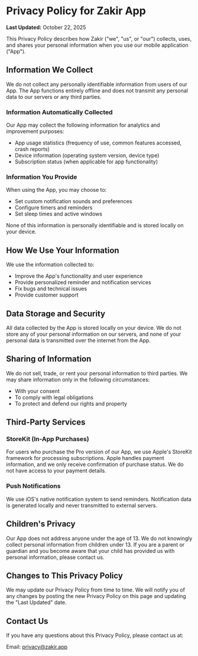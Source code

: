 # Privacy Policy for Zakir App

**Last Updated:** October 22, 2025

This Privacy Policy describes how Zakir ("we", "us", or "our") collects, uses, and shares your personal information when you use our mobile application ("App").

## Information We Collect

We do not collect any personally identifiable information from users of our App. The App functions entirely offline and does not transmit any personal data to our servers or any third parties.

### Information Automatically Collected

Our App may collect the following information for analytics and improvement purposes:
- App usage statistics (frequency of use, common features accessed, crash reports)
- Device information (operating system version, device type)
- Subscription status (when applicable for app functionality)

### Information You Provide

When using the App, you may choose to:
- Set custom notification sounds and preferences
- Configure timers and reminders
- Set sleep times and active windows

None of this information is personally identifiable and is stored locally on your device.

## How We Use Your Information

We use the information collected to:
- Improve the App's functionality and user experience
- Provide personalized reminder and notification services
- Fix bugs and technical issues
- Provide customer support

## Data Storage and Security

All data collected by the App is stored locally on your device. We do not store any of your personal information on our servers, and none of your personal data is transmitted over the internet from the App.

## Sharing of Information

We do not sell, trade, or rent your personal information to third parties. We may share information only in the following circumstances:
- With your consent
- To comply with legal obligations
- To protect and defend our rights and property

## Third-Party Services

### StoreKit (In-App Purchases)
For users who purchase the Pro version of our App, we use Apple's StoreKit framework for processing subscriptions. Apple handles payment information, and we only receive confirmation of purchase status. We do not have access to your payment details.

### Push Notifications
We use iOS's native notification system to send reminders. Notification data is generated locally and never transmitted to external servers.

## Children's Privacy

Our App does not address anyone under the age of 13. We do not knowingly collect personal information from children under 13. If you are a parent or guardian and you become aware that your child has provided us with personal information, please contact us.

## Changes to This Privacy Policy

We may update our Privacy Policy from time to time. We will notify you of any changes by posting the new Privacy Policy on this page and updating the "Last Updated" date.

## Contact Us

If you have any questions about this Privacy Policy, please contact us at:

Email: privacy@zakir.app
